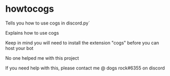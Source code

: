 # howtocogs
Tells you how to use cogs in discord.py`


Explains how to use cogs

Keep in mind you will need to install the extension "cogs" before you can host your bot

No one helped me with this project

If you need help with this, please contact me @ dogs rock#6355 on discord
